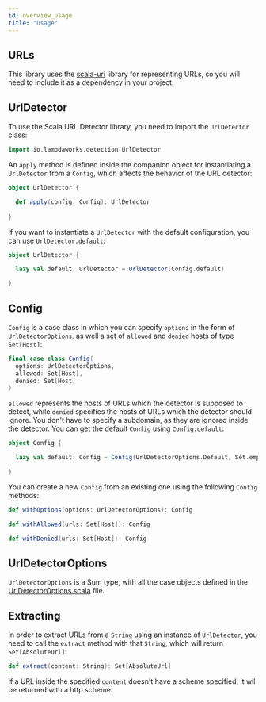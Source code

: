 ```yaml
---
id: overview_usage
title: "Usage"
---
```


## URLs

This library uses the [scala-uri](https://github.com/lemonlabsuk/scala-uri) library for representing URLs, so you will need to include it as a dependency in your project.

## UrlDetector

To use the Scala URL Detector library, you need to import the `UrlDetector` class:

```scala
import io.lambdaworks.detection.UrlDetector
```

An `apply` method is defined inside the companion object for instantiating a `UrlDetector` from a `Config`, which affects the behavior of the URL detector:

```scala
object UrlDetector {

  def apply(config: Config): UrlDetector
  
}
```

If you want to instantiate a `UrlDetector` with the default configuration, you can use `UrlDetector.default`:

```scala
object UrlDetector {

  lazy val default: UrlDetector = UrlDetector(Config.default)

}
```

## Config

`Config` is a case class in which you can specify `options` in the form of `UrlDetectorOptions`, as well a set of `allowed` and `denied` hosts of type `Set[Host]`:

```scala
final case class Config(
  options: UrlDetectorOptions,
  allowed: Set[Host],
  denied: Set[Host]
)
```

`allowed` represents the hosts of URLs which the detector is supposed to detect, while `denied` specifies the hosts of URLs which the detector should ignore. You don't have to specify a subdomain, as they are ignored inside the detector.
You can get the default `Config` using `Config.default`:

```scala
object Config {

  lazy val default: Config = Config(UrlDetectorOptions.Default, Set.empty, Set.empty)

}
```

You can create a new `Config` from an existing one using the following `Config` methods:

```scala
def withOptions(options: UrlDetectorOptions): Config

def withAllowed(urls: Set[Host]): Config

def withDenied(urls: Set[Host]): Config 
```

## UrlDetectorOptions

`UrlDetectorOptions` is a Sum type, with all the case objects defined in the [UrlDetectorOptions.scala](https://github.com/lambdaworks/scurl-detector/blob/main/src/main/scala/io/lambdaworks/detection/UrlDetectorOptions.scala) file.

## Extracting

In order to extract URLs from a `String` using an instance of `UrlDetector`, you need to call the `extract` method with that `String`, which will return `Set[AbsoluteUrl]`:

```scala
def extract(content: String): Set[AbsoluteUrl]
```

If a URL inside the specified `content` doesn't have a scheme specified, it will be returned with a http scheme.
